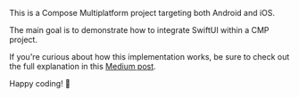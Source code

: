 This is a Compose Multiplatform project targeting both Android and iOS.

The main goal is to demonstrate how to integrate SwiftUI within a CMP project.

If you're curious about how this implementation works, be sure to check out the full explanation in this [Medium post](https://medium.com/pink-room-club/bridging-compose-multiplatform-with-swiftui-4c3f19e13f55).

Happy coding! 🚀

